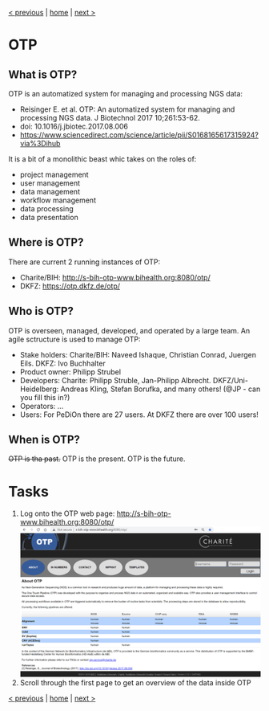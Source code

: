[< previous](getting-started.md)  |  [home](README.md)  |  [next >](data-management.md) 


# OTP

## What is OTP?

OTP is an automatized system for managing and processing NGS data:
 - Reisinger E. et al. OTP: An automatized system for managing and processing NGS data. J Biotechnol 2017  10;261:53-62.
 - doi: 10.1016/j.jbiotec.2017.08.006
 - https://www.sciencedirect.com/science/article/pii/S0168165617315924?via%3Dihub

It is a bit of a monolithic beast whic takes on the roles of:
- project management
- user management
- data management
- workflow management
- data processing
- data presentation

## Where is OTP?

There are current 2 running instances of OTP:
- Charite/BIH: http://s-bih-otp-www.bihealth.org:8080/otp/
- DKFZ: https://otp.dkfz.de/otp/

## Who is OTP?

OTP is overseen, managed, developed, and operated by a large team. An agile sctructure is used to manage OTP:
- Stake holders: Charite/BIH: Naveed Ishaque, Christian Conrad, Juergen Eils. DKFZ: Ivo Buchhalter
- Product owner: Philipp Strubel
- Developers: Charite: Philipp Struble, Jan-Philipp Albrecht. DKFZ/Uni-Heidelberg: Andreas Kling, Stefan Borufka, and many others! (@JP - can you fill this in?)
- Operators: ...
- Users: For PeDiOn there are 27 users. At DKFZ there are over 100 users!

## When is OTP?

 ~~OTP is tha past.~~ OTP is the present. OTP is the future.
 
# Tasks

1. Log onto the OTP web page: http://s-bih-otp-www.bihealth.org:8080/otp/
![](otp.png)
2. Scroll through the first page to get an overview of the data inside OTP

 
 [< previous](getting-started.md)  |  [home](README.md)  |  [next >](data-management.md) 
 

